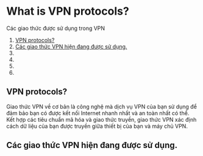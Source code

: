 # What is VPN protocols?
Các giao thức được sử dụng trong VPN
1. [VPN protocols?](#vpn-protocols)
1. [Các giao thức VPN hiện đang được sử dụng.](#các-giao-thức-vpn-hiện-đang-được-sử-dụng)
1. []()
1. []()
1. []()
1. []()
## VPN protocols?
Giao thức VPN về cơ bản là công nghệ mà dịch vụ VPN của bạn sử dụng để đảm bảo bạn có được kết nối Internet nhanh nhất và an toàn nhất có thể. Kết hợp các tiêu chuẩn mã hóa và giao thức truyền, giao thức VPN xác định cách dữ liệu của bạn được truyền giữa thiết bị của bạn và máy chủ VPN.

## Các giao thức VPN hiện đang được sử dụng.